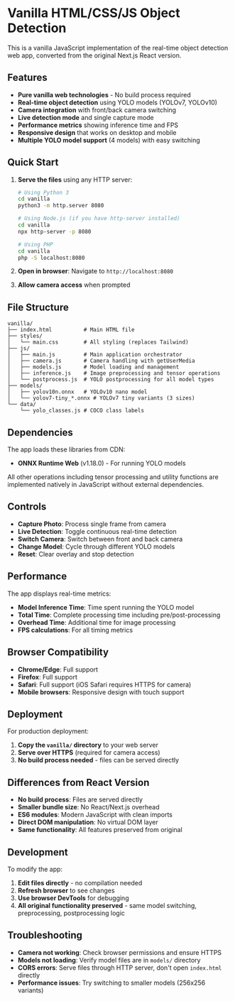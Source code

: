 # Vanilla HTML/CSS/JS Object Detection

This is a vanilla JavaScript implementation of the real-time object detection web app, converted from the original Next.js React version.

## Features

- **Pure vanilla web technologies** - No build process required
- **Real-time object detection** using YOLO models (YOLOv7, YOLOv10)
- **Camera integration** with front/back camera switching
- **Live detection mode** and single capture mode
- **Performance metrics** showing inference time and FPS
- **Responsive design** that works on desktop and mobile
- **Multiple YOLO model support** (4 models) with easy switching

## Quick Start

1. **Serve the files** using any HTTP server:
   ```bash
   # Using Python 3
   cd vanilla
   python3 -m http.server 8080
   
   # Using Node.js (if you have http-server installed)
   cd vanilla
   npx http-server -p 8080
   
   # Using PHP
   cd vanilla
   php -S localhost:8080
   ```

2. **Open in browser**: Navigate to `http://localhost:8080`

3. **Allow camera access** when prompted

## File Structure

```
vanilla/
├── index.html          # Main HTML file
├── styles/
│   └── main.css        # All styling (replaces Tailwind)
├── js/
│   ├── main.js         # Main application orchestrator
│   ├── camera.js       # Camera handling with getUserMedia
│   ├── models.js       # Model loading and management
│   ├── inference.js    # Image preprocessing and tensor operations
│   └── postprocess.js  # YOLO postprocessing for all model types
├── models/
│   ├── yolov10n.onnx   # YOLOv10 nano model
│   └── yolov7-tiny_*.onnx # YOLOv7 tiny variants (3 sizes)
└── data/
    └── yolo_classes.js # COCO class labels
```

## Dependencies

The app loads these libraries from CDN:
- **ONNX Runtime Web** (v1.18.0) - For running YOLO models

All other operations including tensor processing and utility functions are implemented natively in JavaScript without external dependencies.

## Controls

- **Capture Photo**: Process single frame from camera
- **Live Detection**: Toggle continuous real-time detection
- **Switch Camera**: Switch between front and back camera
- **Change Model**: Cycle through different YOLO models
- **Reset**: Clear overlay and stop detection

## Performance

The app displays real-time metrics:
- **Model Inference Time**: Time spent running the YOLO model
- **Total Time**: Complete processing time including pre/post-processing
- **Overhead Time**: Additional time for image processing
- **FPS calculations**: For all timing metrics

## Browser Compatibility

- **Chrome/Edge**: Full support
- **Firefox**: Full support
- **Safari**: Full support (iOS Safari requires HTTPS for camera)
- **Mobile browsers**: Responsive design with touch support

## Deployment

For production deployment:

1. **Copy the `vanilla/` directory** to your web server
2. **Serve over HTTPS** (required for camera access)
3. **No build process needed** - files can be served directly

## Differences from React Version

- **No build process**: Files are served directly
- **Smaller bundle size**: No React/Next.js overhead
- **ES6 modules**: Modern JavaScript with clean imports
- **Direct DOM manipulation**: No virtual DOM layer
- **Same functionality**: All features preserved from original

## Development

To modify the app:

1. **Edit files directly** - no compilation needed
2. **Refresh browser** to see changes
3. **Use browser DevTools** for debugging
4. **All original functionality preserved** - same model switching, preprocessing, postprocessing logic

## Troubleshooting

- **Camera not working**: Check browser permissions and ensure HTTPS
- **Models not loading**: Verify model files are in `models/` directory
- **CORS errors**: Serve files through HTTP server, don't open `index.html` directly
- **Performance issues**: Try switching to smaller models (256x256 variants)